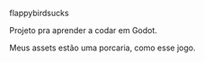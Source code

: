 flappybirdsucks

Projeto pra aprender a codar em Godot. 

Meus assets estão uma porcaria, como esse jogo.

